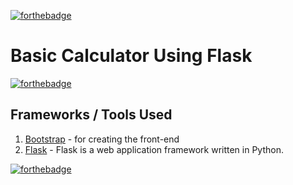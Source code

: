 [![forthebadge](https://forthebadge.com/images/badges/check-it-out.svg)](https://ipldash.herokuapp.com)
# Basic Calculator Using Flask
[![forthebadge](https://forthebadge.com/images/badges/made-with-python.svg)](#)





## Frameworks / Tools Used
1. [Bootstrap](https://getbootstrap.com/) - for creating the front-end
2. [Flask](https://www.tutorialspoint.com/flask/index.htm) - Flask is a web application framework written in Python.



[![forthebadge](https://forthebadge.com/images/badges/built-with-love.svg)](#)
